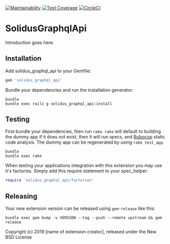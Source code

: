 [![Maintainability](https://api.codeclimate.com/v1/badges/1629331b266450721936/maintainability)](https://codeclimate.com/github/nebulab/solidus_graphql_api-1/maintainability)
[![Test Coverage](https://api.codeclimate.com/v1/badges/1629331b266450721936/test_coverage)](https://codeclimate.com/github/nebulab/solidus_graphql_api-1/test_coverage)
[![CircleCI](https://circleci.com/gh/nebulab/solidus_graphql_api-1.svg?style=svg)](https://circleci.com/gh/nebulab/solidus_graphql_api-1)

SolidusGraphqlApi
=================

Introduction goes here.

Installation
------------

Add solidus_graphql_api to your Gemfile:

```ruby
gem 'solidus_graphql_api'
```

Bundle your dependencies and run the installation generator:

```shell
bundle
bundle exec rails g solidus_graphql_api:install
```

Testing
-------

First bundle your dependencies, then run `rake`. `rake` will default to building the dummy app if it does not exist, then it will run specs, and [Rubocop](https://github.com/bbatsov/rubocop) static code analysis. The dummy app can be regenerated by using `rake test_app`.

```shell
bundle
bundle exec rake
```

When testing your applications integration with this extension you may use it's factories.
Simply add this require statement to your spec_helper:

```ruby
require 'solidus_graphql_api/factories'
```

Releasing
---------

Your new extension version can be released using `gem-release` like this:

```shell
bundle exec gem bump -v VERSION --tag --push --remote upstream && gem release
```

Copyright (c) 2019 [name of extension creator], released under the New BSD License
